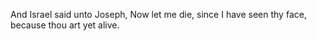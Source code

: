 And Israel said unto Joseph, Now let me die, since I have seen thy face, because thou art yet alive.
